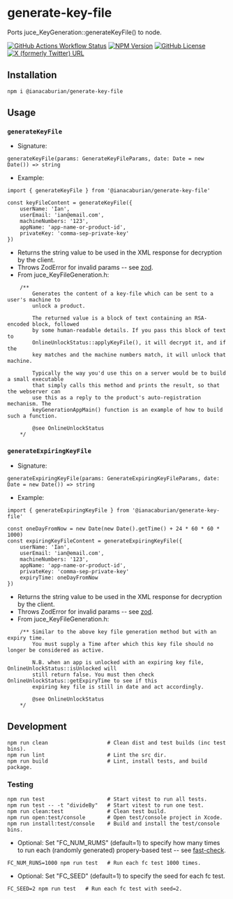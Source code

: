 # generate-key-file

Ports juce_KeyGeneration::generateKeyFile() to node.

[![GitHub Actions Workflow Status](https://img.shields.io/github/actions/workflow/status/ianacaburian/generate-key-file/build.yml)](https://github.com/ianacaburian/generate-key-file/actions)
[![NPM Version](https://img.shields.io/npm/v/%40ianacaburian%2Fgenerate-key-file)](https://www.npmjs.com/package/@ianacaburian/generate-key-file)
[![GitHub License](https://img.shields.io/github/license/ianacaburian/generate-key-file)](https://github.com/ianacaburian/generate-key-file/blob/main/LICENSE)
[![X (formerly Twitter) URL](https://img.shields.io/twitter/url?url=https%3A%2F%2Ftwitter.com%2Fintent%2Fpost%3Ftext%3DNeed%2520to%2520auth%2520a%2520JUCE%2520app%2520in%2520nodejs%2520%253F%2520Check%2520out%2520generate-key-file%2520by%2520%2540ianacaburian%2520%2520%26url%3Dhttps%253A%252F%252Fgithub.com%252Fianacaburian%252Fgenerate-key-file)](https://twitter.com/intent/tweet?text=Need%20to%20auth%20a%20JUCE%20app%20in%20nodejs%20%3F%20Check%20out%20generate-key-file%20by%20%40ianacaburian%20%20&url=https%3A%2F%2Fgithub.com%2Fianacaburian%2Fgenerate-key-file)

## Installation

```
npm i @ianacaburian/generate-key-file
```

## Usage

### `generateKeyFile`

-   Signature:

```
generateKeyFile(params: GenerateKeyFileParams, date: Date = new Date()) => string
```

-   Example:

```
import { generateKeyFile } from '@ianacaburian/generate-key-file'

const keyFileContent = generateKeyFile({
    userName: 'Ian',
    userEmail: 'ian@email.com',
    machineNumbers: '123',
    appName: 'app-name-or-product-id',
    privateKey: 'comma-sep-private-key'
})
```

-   Returns the <key> string value to be used in the XML response for decryption
    by the client.
-   Throws ZodError for invalid params -- see
    [zod](https://github.com/colinhacks/zod).
-   From juce_KeyFileGeneration.h:

```
    /**
        Generates the content of a key-file which can be sent to a user's machine to
        unlock a product.

        The returned value is a block of text containing an RSA-encoded block, followed
        by some human-readable details. If you pass this block of text to
        OnlineUnlockStatus::applyKeyFile(), it will decrypt it, and if the
        key matches and the machine numbers match, it will unlock that machine.

        Typically the way you'd use this on a server would be to build a small executable
        that simply calls this method and prints the result, so that the webserver can
        use this as a reply to the product's auto-registration mechanism. The
        keyGenerationAppMain() function is an example of how to build such a function.

        @see OnlineUnlockStatus
    */
```

### `generateExpiringKeyFile`

-   Signature:

```
generateExpiringKeyFile(params: GenerateExpiringKeyFileParams, date: Date = new Date()) => string
```

-   Example:

```
import { generateExpiringKeyFile } from '@ianacaburian/generate-key-file'

const oneDayFromNow = new Date(new Date().getTime() + 24 * 60 * 60 * 1000)
const expiringKeyFileContent = generateExpiringKeyFile({
    userName: 'Ian',
    userEmail: 'ian@email.com',
    machineNumbers: '123',
    appName: 'app-name-or-product-id',
    privateKey: 'comma-sep-private-key'
    expiryTime: oneDayFromNow
})
```

-   Returns the <key> string value to be used in the XML response for decryption
    by the client.
-   Throws ZodError for invalid params -- see
    [zod](https://github.com/colinhacks/zod).
-   From juce_KeyFileGeneration.h:

```
    /** Similar to the above key file generation method but with an expiry time.
        You must supply a Time after which this key file should no longer be considered as active.

        N.B. when an app is unlocked with an expiring key file, OnlineUnlockStatus::isUnlocked will
        still return false. You must then check OnlineUnlockStatus::getExpiryTime to see if this
        expiring key file is still in date and act accordingly.

        @see OnlineUnlockStatus
    */
```

## Development

```
npm run clean                   # Clean dist and test builds (inc test bins).
npm run lint                    # Lint the src dir.
npm run build                   # Lint, install tests, and build package.
```

### Testing

```
npm run test                    # Start vitest to run all tests.
npm run test -- -t "divideBy"   # Start vitest to run one test.
npm run clean:test              # Clean test build.
npm run open:test/console       # Open test/console project in Xcode.
npm run install:test/console    # Build and install the test/console bins.
```

-   Optional: Set "FC_NUM_RUMS" (default=1) to specify how many times to run
    each (randomly generated) propery-based test -- see
    [fast-check](https://github.com/dubzzz/fast-check).

```
FC_NUM_RUNS=1000 npm run test   # Run each fc test 1000 times.
```

-   Optional: Set "FC_SEED" (default=1) to specify the seed for each fc test.

```
FC_SEED=2 npm run test   # Run each fc test with seed=2.
```
